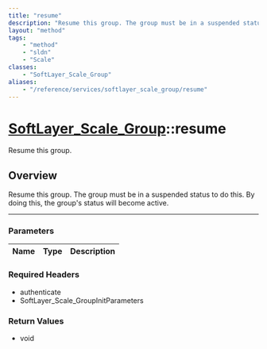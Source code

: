 ```yaml
---
title: "resume"
description: "Resume this group. The group must be in a suspended status to do this. By doing this, the group's status will become act... "
layout: "method"
tags:
    - "method"
    - "sldn"
    - "Scale"
classes:
    - "SoftLayer_Scale_Group"
aliases:
    - "/reference/services/softlayer_scale_group/resume"
---
```

# [SoftLayer_Scale_Group](/reference/services/SoftLayer_Scale_Group)::resume


Resume this group. 


## Overview 
Resume this group. The group must be in a suspended status to do this. By doing this, the group's status will become active. 

-----

### Parameters 
|Name | Type | Description |
| --- | --- | --- |


### Required Headers
* authenticate
* SoftLayer_Scale_GroupInitParameters


### Return Values
* void




